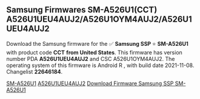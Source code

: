 <h2>Samsung Firmwares SM-A526U1(CCT) A526U1UEU4AUJ2/A526U1OYM4AUJ2/A526U1UEU4AUJ2</h2>
Download the Samsung firmware for the ✅ <strong>Samsung SSP </strong> ⭐ <strong>SM-A526U1</strong> with product code <strong>CCT</strong> <strong> from United States</strong>. This firmware has version number PDA <strong>A526U1UEU4AUJ2</strong> and CSC A526U1OYM4AUJ2. The operating system of this firmware is Android R , with build date 2021-11-08. Changelist <strong>22646184</strong>.


[SM-A526U1](https://samfirm.shop/samsung/model/SM-A526U1)
[A526U1UEU4AUJ2](https://samfirm.shop/samsung/pda/A526U1UEU4AUJ2)
[Download Firmware Samsung SSP SM-A526U1](https://samfirm.shop/samsung/firmware/472650)
